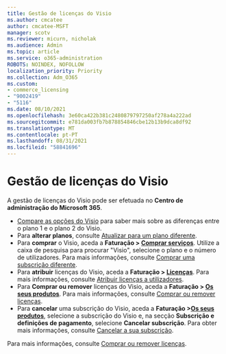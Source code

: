 ```yaml
---
title: Gestão de licenças do Visio
ms.author: cmcatee
author: cmcatee-MSFT
manager: scotv
ms.reviewer: micurn, nicholak
ms.audience: Admin
ms.topic: article
ms.service: o365-administration
ROBOTS: NOINDEX, NOFOLLOW
localization_priority: Priority
ms.collection: Adm_O365
ms.custom:
- commerce_licensing
- "9002419"
- "5116"
ms.date: 08/10/2021
ms.openlocfilehash: 3e60ca422b381c2480879797250af278a4a222ad
ms.sourcegitcommit: e781da003fb7b878854846cbe12b13b9dca8df92
ms.translationtype: MT
ms.contentlocale: pt-PT
ms.lasthandoff: 08/31/2021
ms.locfileid: "58841696"
---
```

# <a name="visio-license-management"></a>Gestão de licenças do Visio

A gestão de licenças do Visio pode ser efetuada no **Centro de administração do Microsoft 365**.

- [Compare as opções do Visio](https://www.microsoft.com/microsoft-365/visio/microsoft-visio-plans-and-pricing-compare-visio-options?rtc=1) para saber mais sobre as diferenças entre o plano 1 e o plano 2 do Visio.
- Para **alterar planos**, consulte [Atualizar para um plano diferente](https://docs.microsoft.com/microsoft-365/commerce/subscriptions/upgrade-to-different-plan).
- Para **comprar** o Visio, aceda a **Faturação > [Comprar serviços](https://go.microsoft.com/fwlink/p/?linkid=868433)**. Utilize a caixa de pesquisa para procurar "Visio", selecione o plano e o número de utilizadores. Para mais informações, consulte [Comprar uma subscrição diferente](https://docs.microsoft.com/microsoft-365/commerce/try-or-buy-microsoft-365#buy-a-different-subscription).
- Para **atribuir** licenças do Visio, aceda a **Faturação > [Licenças](https://go.microsoft.com/fwlink/p/?linkid=842264)**. Para mais informações, consulte [Atribuir licenças a utilizadores](https://docs.microsoft.com/microsoft-365/admin/manage/assign-licenses-to-users).
- Para **Comprar ou remover** licenças do Visio, aceda a **Faturação > [Os seus produtos](https://go.microsoft.com/fwlink/p/?linkid=842054)**. Para mais informações, consulte [Comprar ou remover licenças](https://docs.microsoft.com/microsoft-365/commerce/licenses/buy-licenses#buy-or-remove-licenses-for-your-business-subscription).
- Para **cancelar** uma subscrição do Visio, aceda a **Faturação >[Os seus produtos](https://go.microsoft.com/fwlink/p/?linkid=842054)**, selecione a subscrição do Visio e, na secção **Subscrição e definições de pagamento**, selecione **Cancelar subscrição**. Para obter mais informações, consulte [Cancelar a sua subscrição](https://docs.microsoft.com/microsoft-365/commerce/subscriptions/cancel-your-subscription).

Para mais informações, consulte [Comprar ou remover licenças](https://docs.microsoft.com/microsoft-365/commerce/licenses/buy-licenses).